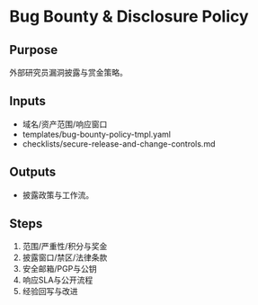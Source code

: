# Bug Bounty & Disclosure Policy

## Purpose

外部研究员漏洞披露与赏金策略。

## Inputs

- 域名/资产范围/响应窗口
- templates/bug-bounty-policy-tmpl.yaml
- checklists/secure-release-and-change-controls.md

## Outputs

- 披露政策与工作流。

## Steps

1. 范围/严重性/积分与奖金
2. 披露窗口/禁区/法律条款
3. 安全邮箱/PGP与公钥
4. 响应SLA与公开流程
5. 经验回写与改进
